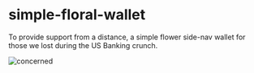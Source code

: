 # simple-floral-wallet

To provide support from a distance, a simple flower side-nav wallet for those we lost during the US Banking crunch.

![concerned](./wllet-nav.png)
